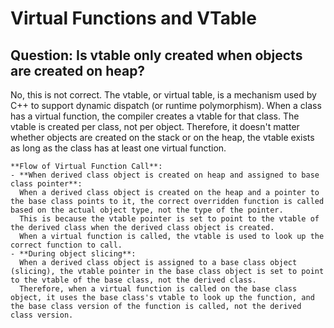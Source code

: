 # Virtual Functions and VTable

## Question: Is vtable only created when objects are created on heap?
   No, this is not correct.
   The vtable, or virtual table, is a mechanism used by C++ to support dynamic dispatch (or runtime polymorphism).
   When a class has a virtual function, the compiler creates a vtable for that class.
   The vtable is created per class, not per object.
   Therefore, it doesn't matter whether objects are created on the stack or on the heap, the vtable exists as long as the class has at least one virtual function.

    **Flow of Virtual Function Call**:
    - **When derived class object is created on heap and assigned to base class pointer**:
      When a derived class object is created on the heap and a pointer to the base class points to it, the correct overridden function is called based on the actual object type, not the type of the pointer.
      This is because the vtable pointer is set to point to the vtable of the derived class when the derived class object is created.
      When a virtual function is called, the vtable is used to look up the correct function to call.
    - **During object slicing**:
      When a derived class object is assigned to a base class object (slicing), the vtable pointer in the base class object is set to point to the vtable of the base class, not the derived class.
      Therefore, when a virtual function is called on the base class object, it uses the base class's vtable to look up the function, and the base class version of the function is called, not the derived class version.
